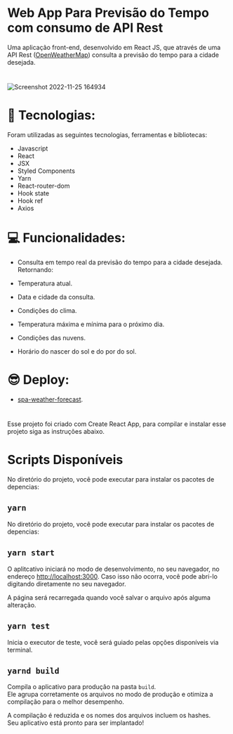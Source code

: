 # Web App Para Previsão do Tempo com consumo de API Rest

Uma aplicação front-end, desenvolvido em React JS, que através de uma API Rest ([OpenWeatherMap](http://openweathermap.org/)) consulta a previsão do tempo para a cidade desejada.
#
![Screenshot 2022-11-25 164934](https://user-images.githubusercontent.com/113479357/204049531-b6d7fc5e-fd0a-4519-bbc5-d9280facfa8b.png)
# 🚀 Tecnologias:
 
Foram utilizadas as seguintes tecnologias, ferramentas e bibliotecas:

- Javascript
- React
- JSX
- Styled Components
- Yarn
- React-router-dom
- Hook state
- Hook ref
- Axios
#
# 💻 Funcionalidades:

- Consulta em tempo real da previsão do tempo para a cidade desejada. Retornando:

- Temperatura atual.
- Data e cidade da consulta.
- Condições do clima.
- Temperatura máxima e mínima para o próximo dia.
- Condições das nuvens.
- Horário do nascer do sol e do por do sol.
#
# 😎 Deploy:
- [spa-weather-forecast](https://spa-weather-forecast-mrgt.netlify.app/).
#
Esse projeto foi criado com  Create React App, para compilar e instalar esse projeto siga as instruções abaixo.

# Scripts Disponíveis

No diretório do projeto, você pode executar para instalar os pacotes de depencias:

## `yarn`

No diretório do projeto, você pode executar para instalar os pacotes de depencias:

## `yarn start`

O aplitcativo iniciará no modo de desenvolvimento, no seu navegador, no endereço [http://localhost:3000](http://localhost:3000).
Caso isso não ocorra, você pode abri-lo digitando diretamente no seu navegador.

A página será recarregada quando você salvar o arquivo após alguma alteração.

## `yarn test`

Inicia o executor de teste, você será guiado pelas opções disponíveis via terminal.

## `yarnd build`

Compila o aplicativo para produção na pasta `build`.\
Ele agrupa corretamente os arquivos no modo de produção e otimiza a compilação para o melhor desempenho.

A compilação é reduzida e os nomes dos arquivos incluem os hashes.\
Seu aplicativo está pronto para ser implantado!

